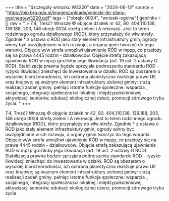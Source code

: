 +++
title = "Szczegóły wniosku W3220"
date = "2024-06-13"
source = "https://bip.brg.gda.pl/images/uploads/wnioski-do-planu-ogolnego/w3220.pdf"
tags = ["obręb: 0024", "wnioski-ogolne"]
geolinks = []
raw = " > 7.4, Treść? Wnoszę © objęcie działek nr 42, 80, 404,110,138, 139.188, 203, 148 obręb 0024 strefą zieleni i A rekreacji. Jest to teren rodzinnego ogrodu działkowego (ROD), który przynależy do włw strefy. Zgodnie * z ustawa o ROD jako stały eiement infrastruktury gmin, ogrody winny być uwzględniane w ich rozwoju, a organy gmin tworzyć do tego warunki. Objęcie w/w strefa umożliwi ujawnienie RÓD w mpzp, co przełoży się na prawa 4445 rodzin - działkowców. Objęcie strefą zakazującą ujawnienia ROD w mpzp groziłoby jego likwidacja (art. 19 ust. 2 ustawy O ROD). Stabilizacja prawna będzie sprzyjała podnoszeniu standardu ROD - ryzyko likwidacji zniechęci do inwestowania w działki. ROD są obszarem o wysokiej bioróżnorodności, ich ochrona płanistyczna realizuje prawo UE oraz krajowe; są ważnym element infrastruktury zielonej gminy: służą realizacji zadań gminy. pełniąc istotne funkcje społeczne: wsparcia _ socjalnego, integracji społeczności lokalnej i międzypokoleniowej, aktywizacji seniorów, edukacji ekologicznej dzieci, promocji zdrowego trybu życia. "
+++

 >
7.4, Treść? Wnoszę © objęcie działek nr 42, 80, 404,110,138, 139.188, 203, 148 obręb 0024 strefą zieleni i A
rekreacji. Jest to teren rodzinnego ogrodu działkowego (ROD), który przynależy do włw strefy. Zgodnie *
z ustawa o ROD jako stały eiement infrastruktury gmin, ogrody winny być uwzględniane w ich rozwoju,
a organy gmin tworzyć do tego warunki. Objęcie w/w strefa umożliwi ujawnienie RÓD w mpzp, co
przełoży się na prawa 4445 rodzin - działkowców. Objęcie strefą zakazującą ujawnienia ROD w mpzp
groziłoby jego likwidacja (art. 19 ust. 2 ustawy O ROD). Stabilizacja prawna będzie sprzyjała podnoszeniu
standardu ROD - ryzyko likwidacji zniechęci do inwestowania w działki. ROD są obszarem o wysokiej
bioróżnorodności, ich ochrona płanistyczna realizuje prawo UE oraz krajowe; są ważnym element
infrastruktury zielonej gminy: służą realizacji zadań gminy. pełniąc istotne funkcje społeczne: wsparcia
_ socjalnego, integracji społeczności lokalnej i międzypokoleniowej, aktywizacji seniorów, edukacji
ekologicznej dzieci, promocji zdrowego trybu życia.



